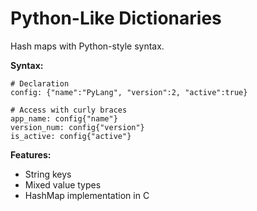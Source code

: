 
# Python-Like Dictionaries

Hash maps with Python-style syntax.

**Syntax:**
```ahoy
# Declaration
config: {"name":"PyLang", "version":2, "active":true}

# Access with curly braces
app_name: config{"name"}
version_num: config{"version"}
is_active: config{"active"}
```

**Features:**
- String keys
- Mixed value types
- HashMap implementation in C

